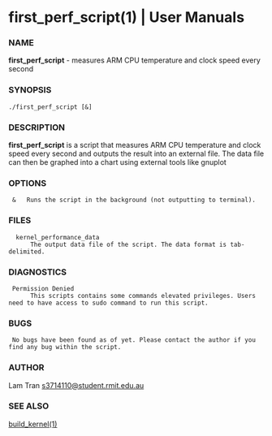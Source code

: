 
#   first_perf_script(1) | User Manuals                   


### **NAME**

   **first_perf_script** - measures ARM CPU temperature and clock speed every second

### **SYNOPSIS**

    ./first_perf_script [&]

### **DESCRIPTION**

   **first_perf_script** is a script that measures ARM CPU temperature and clock speed every second and outputs the result into an external file. The data file can then be graphed into a chart using external tools like gnuplot
     
### **OPTIONS**

     &   Runs the script in the background (not outputting to terminal).

### **FILES**

      kernel_performance_data
          The output data file of the script. The data format is tab-delimited.
	  
      
### **DIAGNOSTICS**

     Permission Denied
          This scripts contains some commands elevated privileges. Users need to have access to sudo command to run this script.

   
### **BUGS**

     No bugs have been found as of yet. Please contact the author if you find any bug within the script.

### **AUTHOR**

   Lam Tran 
   <s3714110@student.rmit.edu.au>

### **SEE ALSO**
   [build_kernel(1)](readme.md)

